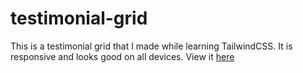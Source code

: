 # testimonial-grid

This is a testimonial grid that I made while learning TailwindCSS. It is responsive and looks good on all devices.
View it [here](https://alzywelzy.github.io/testimonial-grid/)
